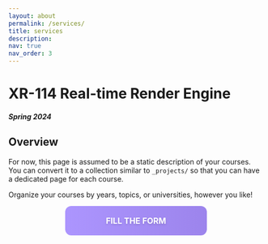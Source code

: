 ```yaml
---
layout: about
permalink: /services/
title: services
description: 
nav: true
nav_order: 3
---
```


# XR-114 Real-time Render Engine
##### Spring 2024
## Overview


For now, this page is assumed to be a static description of your courses. You can convert it to a collection similar to `_projects/` so that you can have a dedicated page for each course.

Organize your courses by years, topics, or universities, however you like!




<a href="https://forms.gle/YbdqUiPW1aPSoduM6" style="background: linear-gradient(90deg, #AC95FE 0%, #9C84EC 100%);text-shadow: 0 2px 4px rgba(0, 0, 0, 0.15);text-transform: uppercase;text-decoration: none;border-radius: 12px;margin-right: auto;text-align: center;line-height: 58px;font-weight: bold;margin-left: auto;font-size: 16px;display: block;color: white;width: 280px;height: 58px;">
  Fill the form
</a>
 




